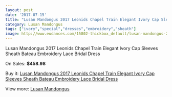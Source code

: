 ```yaml
---
layout: post
date: '2017-07-15'
title: "Lusan Mandongus 2017 Leonids Chapel Train Elegant Ivory Cap Sleeves Sheath Bateau Embroidery Lace Bridal Dress"
category: Lusan Mandongus
tags: ["ivory","special","dresses","embroidery","sheath"]
image: http://www.eudances.com/15802-thickbox_default/lusan-mandongus-2017-leonids-chapel-train-elegant-ivory-cap-sleeves-sheath-bateau-embroidery-lace-bridal-dress.jpg
---
```

Lusan Mandongus 2017 Leonids Chapel Train Elegant Ivory Cap Sleeves Sheath Bateau Embroidery Lace Bridal Dress

On Sales: **$458.98**
<a href="https://www.eudances.com/en/lusan-mandongus/4659-lusan-mandongus-2017-leonids-chapel-train-elegant-ivory-cap-sleeves-sheath-bateau-embroidery-lace-bridal-dress.html"><amp-img layout="responsive" width="600" height="600" src="//www.eudances.com/15802-thickbox_default/lusan-mandongus-2017-leonids-chapel-train-elegant-ivory-cap-sleeves-sheath-bateau-embroidery-lace-bridal-dress.jpg" alt="Lusan Mandongus 2017 Leonids Chapel Train Elegant Ivory Cap Sleeves Sheath Bateau Embroidery Lace Bridal Dress 0" /></a>
<a href="https://www.eudances.com/en/lusan-mandongus/4659-lusan-mandongus-2017-leonids-chapel-train-elegant-ivory-cap-sleeves-sheath-bateau-embroidery-lace-bridal-dress.html"><amp-img layout="responsive" width="600" height="600" src="//www.eudances.com/15807-thickbox_default/lusan-mandongus-2017-leonids-chapel-train-elegant-ivory-cap-sleeves-sheath-bateau-embroidery-lace-bridal-dress.jpg" alt="Lusan Mandongus 2017 Leonids Chapel Train Elegant Ivory Cap Sleeves Sheath Bateau Embroidery Lace Bridal Dress 1" /></a>
<a href="https://www.eudances.com/en/lusan-mandongus/4659-lusan-mandongus-2017-leonids-chapel-train-elegant-ivory-cap-sleeves-sheath-bateau-embroidery-lace-bridal-dress.html"><amp-img layout="responsive" width="600" height="600" src="//www.eudances.com/15806-thickbox_default/lusan-mandongus-2017-leonids-chapel-train-elegant-ivory-cap-sleeves-sheath-bateau-embroidery-lace-bridal-dress.jpg" alt="Lusan Mandongus 2017 Leonids Chapel Train Elegant Ivory Cap Sleeves Sheath Bateau Embroidery Lace Bridal Dress 2" /></a>
<a href="https://www.eudances.com/en/lusan-mandongus/4659-lusan-mandongus-2017-leonids-chapel-train-elegant-ivory-cap-sleeves-sheath-bateau-embroidery-lace-bridal-dress.html"><amp-img layout="responsive" width="600" height="600" src="//www.eudances.com/15805-thickbox_default/lusan-mandongus-2017-leonids-chapel-train-elegant-ivory-cap-sleeves-sheath-bateau-embroidery-lace-bridal-dress.jpg" alt="Lusan Mandongus 2017 Leonids Chapel Train Elegant Ivory Cap Sleeves Sheath Bateau Embroidery Lace Bridal Dress 3" /></a>
<a href="https://www.eudances.com/en/lusan-mandongus/4659-lusan-mandongus-2017-leonids-chapel-train-elegant-ivory-cap-sleeves-sheath-bateau-embroidery-lace-bridal-dress.html"><amp-img layout="responsive" width="600" height="600" src="//www.eudances.com/15804-thickbox_default/lusan-mandongus-2017-leonids-chapel-train-elegant-ivory-cap-sleeves-sheath-bateau-embroidery-lace-bridal-dress.jpg" alt="Lusan Mandongus 2017 Leonids Chapel Train Elegant Ivory Cap Sleeves Sheath Bateau Embroidery Lace Bridal Dress 4" /></a>
<a href="https://www.eudances.com/en/lusan-mandongus/4659-lusan-mandongus-2017-leonids-chapel-train-elegant-ivory-cap-sleeves-sheath-bateau-embroidery-lace-bridal-dress.html"><amp-img layout="responsive" width="600" height="600" src="//www.eudances.com/15803-thickbox_default/lusan-mandongus-2017-leonids-chapel-train-elegant-ivory-cap-sleeves-sheath-bateau-embroidery-lace-bridal-dress.jpg" alt="Lusan Mandongus 2017 Leonids Chapel Train Elegant Ivory Cap Sleeves Sheath Bateau Embroidery Lace Bridal Dress 5" /></a>

Buy it: [Lusan Mandongus 2017 Leonids Chapel Train Elegant Ivory Cap Sleeves Sheath Bateau Embroidery Lace Bridal Dress](https://www.eudances.com/en/lusan-mandongus/4659-lusan-mandongus-2017-leonids-chapel-train-elegant-ivory-cap-sleeves-sheath-bateau-embroidery-lace-bridal-dress.html "Lusan Mandongus 2017 Leonids Chapel Train Elegant Ivory Cap Sleeves Sheath Bateau Embroidery Lace Bridal Dress")

View more: [Lusan Mandongus](https://www.eudances.com/en/87-lusan-mandongus "Lusan Mandongus")